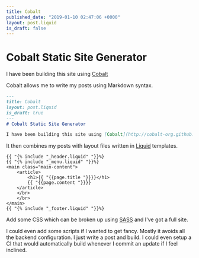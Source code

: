 ```yaml
---
title: Cobalt
published_date: "2019-01-10 02:47:06 +0000"
layout: post.liquid
is_draft: false
---
```

# Cobalt Static Site Generator

I have been building this site using [Cobalt](http://cobalt-org.github.io)

Cobalt allows me to write my posts using Markdown syntax.

```markdown
---
title: Cobalt
layout: post.liquid
is_draft: true
---
# Cobalt Static Site Generator

I have been building this site using [Cobalt](http://cobalt-org.github.io)

```

It then combines my posts with layout files written in [Liquid](https://shopify.github.io/liquid/) templates.

```
{{ "{% include "_header.liquid" "}}%}
{{ "{% include "_menu.liquid" "}}%}
<main class="main-content">
    <article>
        <h1>{{ "{{page.title "}}}}</h1>
        {{ "{{page.content "}}}}
    </article>
    </br>
    </br>
</main>
{{ "{% include "_footer.liquid" "}}%}

```

Add some CSS which can be broken up using [SASS](https://sass-lang.com/) and I've got a full site.

I could even add some scripts if I wanted to get fancy. Mostly it avoids all the backend configuration. I just write a post
and build. I could even setup a CI that would automatically build whenever I commit an update if I feel inclined.
